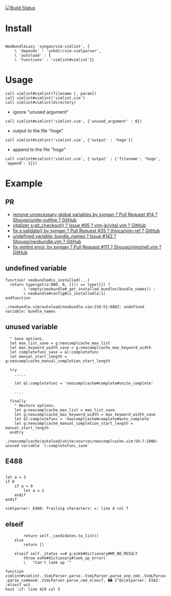 [![Build Status](https://travis-ci.org/syngan/vim-vimlint.png?branch=master)](https://travis-ci.org/syngan/vim-vimlint)

# Install

```vim

NeoBundleLazy 'syngan/vim-vimlint', {
    \ 'depends' : 'ynkdir/vim-vimlparser',
    \ 'autoload' : {
    \ 'functions' : 'vimlint#vimlint'}}
```

# Usage

```vim
call vimlint#vimlint(filename [, param])
call vimlint#vimlint('vimlint.vim')
call vimlint#vimlint(directory)
```

- ignore "unused argument" 
```vim
call vimlint#vimlint('vimlint.vim', {'unused_argument' : 0})
```

- output to the file "hoge"
```vim
call vimlint#vimlint('vimlint.vim', {'output' : 'hoge'})
```

- append to the file "hoge"
```vim
call vimlint#vimlint('vimlint.vim', {'output' : {'filename': 'hoge', 'append': 1}})
```

# Example

## PR

- [remove unnecessary global variables by syngan ? Pull Request #14 ? Shougo/unite-outline ? GitHub](https://github.com/Shougo/unite-outline/pull/14)
- [vitalizer s:git_checkout() ? Issue #95 ? vim-jp/vital.vim ? GitHub](https://github.com/vim-jp/vital.vim/issues/95)
- [fix s:validate() by syngan ? Pull Request #35 ? thinca/vim-ref ? GitHub](https://github.com/thinca/vim-ref/pull/35)
- [undefined variable: bundle_names ? Issue #142 ? Shougo/neobundle.vim ? GitHub](https://github.com/Shougo/neobundle.vim/issues/142)
- [fix vimlint error: by syngan ? Pull Request #111 ? Shougo/vimshell.vim ? GitHub](https://github.com/Shougo/vimshell.vim/pull/111)

## undefined variable

```vim
function! neobundle#is_installed(...)
  return type(get(a:000, 0, [])) == type([]) ?
        \ !empty(neobundle#_get_installed_bundles(bundle_names)) :
        \ neobundle#config#is_installed(a:1)
endfunction

```

```vim
./neobundle.vim/autoload/neobundle.vim:210:51:6882: undefined variable: bundle_names
```

## unused variable

```vim
  " Save options.
  let max_list_save = g:neocomplcache_max_list
  let max_keyword_width_save = g:neocomplcache_max_keyword_width
  let completefunc_save = &l:completefunc
  let manual_start_length = g:neocomplcache_manual_completion_start_length

  try
    .....

    let &l:completefunc = 'neocomplcache#complete#unite_complete'

    ....

  finally
    " Restore options.
    let g:neocomplcache_max_list = max_list_save
    let g:neocomplcache_max_keyword_width = max_keyword_width_save
    let &l:completefunc = 'neocomplcache#complete#auto_complete'
    let g:neocomplcache_manual_completion_start_length = manual_start_length
  endtry

```

```vim
./neocomplcache/autoload/unite/sources/neocomplcache.vim:50:7:2006: unused variable `l:completefunc_save`
```

## E488

```vim

let a = 3
if 0
    if a = 0
		let a = 2
	endif
endif
```
```vim
vimlparser: E488: Trailing characters: =: line 4 col 7
```

## elseif

```vim
        return self._candidates.to_list()
    else
        return []

    elseif self._status ==# g:eskk#dictionary#HR_NO_RESULT
        throw eskk#dictionary#look_up_error(
        \   "Can't look up '"
``` 

```vim
function vimlint#vimlint..VimLParser.parse..VimLParser.parse_one_cmd..VimLParser
.parse_command..VimLParser.parse_cmd_elseif, �� 2^@vimlparser: E582: :elseif wit
hout :if: line 429 col 5
```



